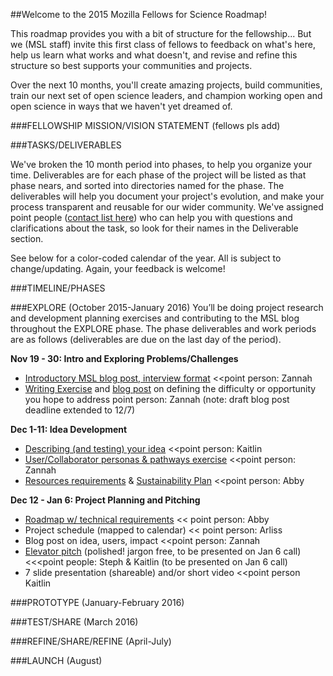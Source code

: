 ##Welcome to the 2015 Mozilla Fellows for Science Roadmap!

This roadmap provides you with a bit of structure for the fellowship... But we (MSL staff) invite this first class of fellows to feedback on what's here, help us learn what works and what doesn't, and revise and refine this structure so best supports your communities and projects. 

Over the next 10 months, you'll create amazing projects, build communities, train our next set of open science leaders, and champion working open and open science in ways that we haven't yet dreamed of. 


###FELLOWSHIP MISSION/VISION STATEMENT
(fellows pls add)


###TASKS/DELIVERABLES

We've broken the 10 month period into phases, to help you organize your time. Deliverables are for each phase of the project will be listed as that phase nears, and sorted into directories named for the phase. The deliverables will help you document your project's evolution, and make your process transparent and reusable for our wider community. We've assigned point people ([contact list here](https://github.com/mozillascience/fellows-class-2015/blob/master/reference/contacts.md)) who can help you with questions and clarifications about the task, so look for their names in the Deliverable section. 

See below for a color-coded calendar of the year. All is subject to change/updating. Again, your feedback is welcome!


###TIMELINE/PHASES

###EXPLORE (October 2015-January 2016)
You’ll be doing project research and development planning exercises and contributing to the MSL blog throughout the EXPLORE phase. The phase deliverables and work periods are as follows (deliverables are due on the last day of the period).

**Nov 19 - 30: Intro and Exploring Problems/Challenges**

* [Introductory MSL blog post, interview format](https://github.com/mozillascience/fellows-class-2015/blob/master/explore/1-intro_interview.md) <<point person: Zannah
* [Writing Exercise](https://github.com/mozillascience/fellows-class-2015/blob/master/explore/1-challenge_exercise.md) and [blog post](https://github.com/mozillascience/fellows-class-2015/blob/master/explore/1-challenge_post.md) on defining the difficulty or opportunity you hope to address point person: Zannah (note: draft blog post deadline extended to 12/7)


**Dec 1-11: Idea Development**

* [Describing (and testing) your idea](https://github.com/mozillascience/fellows-class-2015/blob/master/explore/2-project_description_exercise.md) <<point person: Kaitlin
* [User/Collaborator personas & pathways exercise](https://github.com/mozillascience/fellows-class-2015/blob/master/explore/2-personas_and_pathways.md) <<point person: Zannah
* [Resources requirements](https://github.com/mozillascience/fellows-class-2015/blob/master/explore/2-resources_requirements.md) & [Sustainability Plan](https://github.com/mozillascience/fellows-class-2015/blob/master/explore/2-sustainability_plan.md) <<point person: Abby

**Dec 12 - Jan 6: Project Planning and Pitching**

* [Roadmap w/ technical requirements](https://github.com/mozillascience/fellows-class-2015/blob/master/explore/3-roadmapping.md) << point person: Abby
* Project schedule (mapped to calendar) << point person: Arliss
* Blog post on idea, users, impact <<point person: Zannah
* [Elevator pitch](https://github.com/mozillascience/fellows-class-2015/blob/master/explore/3-elevator_pitch_exercise.md) (polished! jargon free, to be presented on Jan 6 call) <<<point people: Steph & Kaitlin (to be presented on Jan 6 call)
* 7 slide presentation (shareable) and/or short video <<point person Kaitlin


###PROTOTYPE (January-February 2016)


###TEST/SHARE (March 2016)


###REFINE/SHARE/REFINE (April-July)


###LAUNCH (August)




